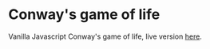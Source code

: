 # Conway's game of life

Vanilla Javascript Conway's game of life, live version [here](http://elisabestetti.net/conway/index.html).
